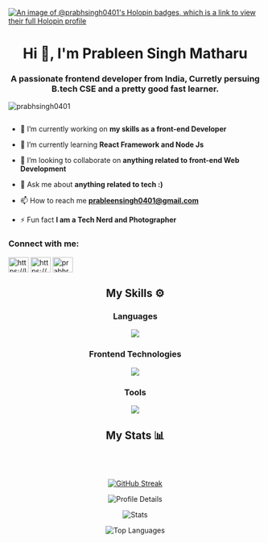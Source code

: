 [![An image of @prabhsingh0401's Holopin badges, which is a link to view their full Holopin profile](https://holopin.me/prabhsingh0401)](https://holopin.io/@prabhsingh0401)
<h1 align="center">Hi 👋, I'm Prableen Singh Matharu</h1>
<h3 align="center">A passionate frontend developer from India, Curretly persuing B.tech CSE and a pretty good fast learner.</h3>

<p align="left"> <img src="https://komarev.com/ghpvc/?username=prabhsingh0401&label=Profile%20views&color=0e75b6&style=flat" alt="prabhsingh0401" /> </p>

<p align="left"> <a href="https://twitter.com/" target="blank"><img src="https://img.shields.io/twitter/follow/?logo=twitter&style=for-the-badge" alt="" /></a> </p>

- 🔭 I’m currently working on **my skills as a front-end Developer**

- 🌱 I’m currently learning **React Framework and Node Js**

- 👯 I’m looking to collaborate on **anything related to front-end Web Development**

- 💬 Ask me about **anything related to tech :)**

- 📫 How to reach me **prableensingh0401@gmail.com**

- ⚡ Fun fact **I am a Tech Nerd and Photographer**

<h3 align="left">Connect with me:</h3>
<p align="left">
<a href="https://linkedin.com/in/https://linkedin.com/in/prableen-singh-matharu/" target="blank"><img align="center" src="https://raw.githubusercontent.com/rahuldkjain/github-profile-readme-generator/master/src/images/icons/Social/linked-in-alt.svg" alt="https://linkedin.com/in/prableen-singh-matharu/" height="30" width="40" /></a>
<a href="https://instagram.com/https://www.instagram.com/_.prabh__ramgharia._/" target="blank"><img align="center" src="https://raw.githubusercontent.com/rahuldkjain/github-profile-readme-generator/master/src/images/icons/Social/instagram.svg" alt="https://www.instagram.com/_.prabh__ramgharia._/" height="30" width="40" /></a>
<a href="https://discord.gg/prabhramgharia" target="blank"><img align="center" src="https://raw.githubusercontent.com/rahuldkjain/github-profile-readme-generator/master/src/images/icons/Social/discord.svg" alt="prabhramgharia" height="30" width="40" /></a>
</p>

<div align="center">
  <h2>My Skills ⚙</h2>

  <h3>Languages</h3>
  <img src="https://skillicons.dev/icons?i=js,py,c,cpp" />
  <h3>Frontend Technologies</h3>
  <img src="https://skillicons.dev/icons?i=html,css,tailwind" />
  <h3>Tools</h3>
  <img src="https://skillicons.dev/icons?i=git,vscode,ae,ps,pr,ai,lrc" />

</div>
<div align="center">
  <h2>My Stats 📊</h2>
  <br></br>
  
  [![GitHub Streak](https://streak-stats.demolab.com?user=prabhsingh0401&theme=github-dark-blue&hide_border=true&border_radius=30&date_format=j%20M%5B%20Y%5D&card_width=500)](https://github.com/Prabhsingh0401)

  ![Profile Details](http://github-profile-summary-cards.vercel.app/api/cards/profile-details?username=prabhsingh0401&theme=transparent)
  
  <div algin="left">

  ![Stats](http://github-profile-summary-cards.vercel.app/api/cards/stats?username=prabhsingh0401&theme=transparent)

  ![Top Languages](http://github-profile-summary-cards.vercel.app/api/cards/most-commit-language?username=prabhsingh0401&theme=transparent)
  
  </div>

